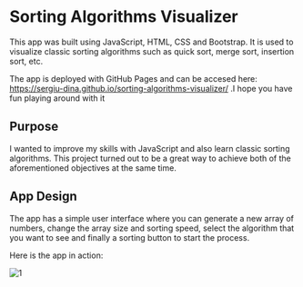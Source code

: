 # Sorting Algorithms Visualizer

This app was built using JavaScript, HTML, CSS and Bootstrap. It is used to visualize classic sorting algorithms such as quick sort, merge sort, insertion sort, etc.

The app is deployed with GitHub Pages and can be accesed here: https://sergiu-dina.github.io/sorting-algorithms-visualizer/ .I hope you have fun playing around with it

## Purpose

I wanted to improve my skills with JavaScript and also learn classic sorting algorithms. This project turned out to be a great way to achieve both of the aforementioned objectives at the same time.

## App Design

The app has a simple user interface where you can generate a new array of numbers, change the array size and sorting speed, select the algorithm that you want to see and finally a sorting button to start the process.

Here is the app in action:

![1](https://user-images.githubusercontent.com/70022000/96588659-9b2e0b80-12ec-11eb-913f-a0e657fb9a44.png)
